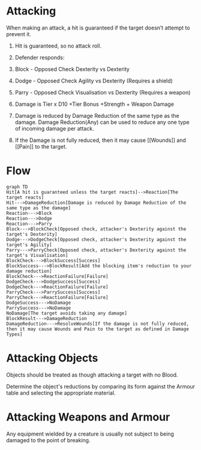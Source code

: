 # Attacking

When making an attack, a hit is guaranteed if the target doesn’t attempt to prevent it.

1. Hit is guaranteed, so no attack roll.

2. Defender responds:

 1. Block - Opposed Check Dexterity vs Dexterity

 2. Dodge - Opposed Check Agility vs Dexterity (Requires a shield)

 3. Parry - Opposed Check Visualisation vs Dexterity (Requires a weapon)

3. Damage is Tier x D10 +Tier Bonus +Strength + Weapon Damage

4. Damage is reduced by Damage Reduction of the same type as the damage. 
    Damage Reduction(Any) can be used to reduce any one type of incoming damage per attack.

5. If the Damage is not fully reduced, then it may cause [[Wounds]] and [[Pain]] to the target.

# Flow

```mermaid
graph TD
Hit[A hit is guaranteed unless the target reacts]-->Reaction[The target reacts]
Hit--->DamageReduction[Damage is reduced by Damage Reduction of the same type as the damage]
Reaction--->Block
Reaction--->Dodge
Reaction--->Parry
Block--->BlockCheck[Opposed check, attacker's Dexterity against the target's Dexterity]
Dodge--->DodgeCheck[Opposed check, attacker's Dexterity against the target's Agility]
Parry--->ParryCheck[Opposed check, attacker's Dexterity against the target's Visualisation]
BlockCheck--->BlockSuccess[Success]
BlockSuccess--->BlockResult[Add the blocking item's reduction to your damage reduction]
BlockCheck--->ReactionFailure[Failure]
DodgeCheck--->DodgeSuccess[Success]
DodgeCheck--->ReactionFailure[Failure]
ParryCheck--->ParrySuccess[Success]
ParryCheck--->ReactionFailure[Failure]
DodgeSuccess--->NoDamage
ParrySuccess--->NoDamage
NoDamage[The target avoids taking any damage]
BlockResult--->DamageReduction
DamageReduction--->ResolveWounds[If the damage is not fully reduced, then it may cause Wounds and Pain to the target as defined in Damage Types]
```
# Attacking Objects

Objects should be treated as though attacking a target with no Blood.

Determine the object's reductions by comparing its form against the Armour table and selecting the appropriate material.

# Attacking Weapons and Armour

Any equipment wielded by a creature is usually not subject to being damaged to the point of breaking.